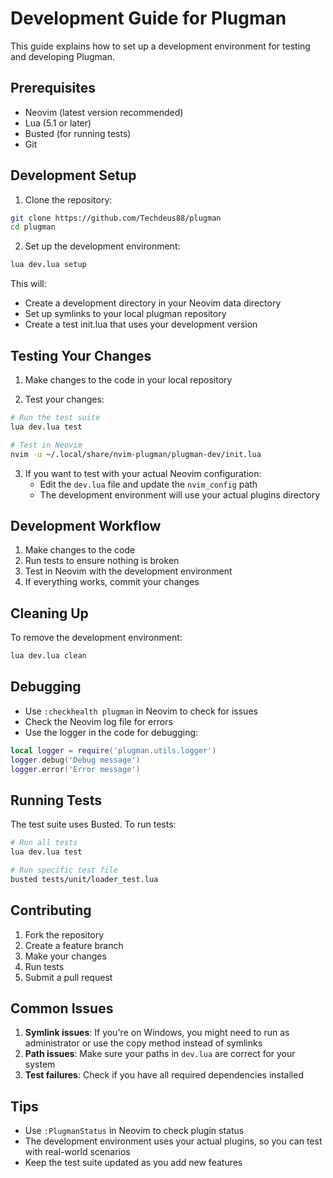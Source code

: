 # Development Guide for Plugman

This guide explains how to set up a development environment for testing and developing Plugman.

## Prerequisites

- Neovim (latest version recommended)
- Lua (5.1 or later)
- Busted (for running tests)
- Git

## Development Setup

1. Clone the repository:
```bash
git clone https://github.com/Techdeus88/plugman
cd plugman
```

2. Set up the development environment:
```bash
lua dev.lua setup
```

This will:
- Create a development directory in your Neovim data directory
- Set up symlinks to your local plugman repository
- Create a test init.lua that uses your development version

## Testing Your Changes

1. Make changes to the code in your local repository

2. Test your changes:
```bash
# Run the test suite
lua dev.lua test

# Test in Neovim
nvim -u ~/.local/share/nvim-plugman/plugman-dev/init.lua
```

3. If you want to test with your actual Neovim configuration:
   - Edit the `dev.lua` file and update the `nvim_config` path
   - The development environment will use your actual plugins directory

## Development Workflow

1. Make changes to the code
2. Run tests to ensure nothing is broken
3. Test in Neovim with the development environment
4. If everything works, commit your changes

## Cleaning Up

To remove the development environment:
```bash
lua dev.lua clean
```

## Debugging

- Use `:checkhealth plugman` in Neovim to check for issues
- Check the Neovim log file for errors
- Use the logger in the code for debugging:
```lua
local logger = require('plugman.utils.logger')
logger.debug('Debug message')
logger.error('Error message')
```

## Running Tests

The test suite uses Busted. To run tests:

```bash
# Run all tests
lua dev.lua test

# Run specific test file
busted tests/unit/loader_test.lua
```

## Contributing

1. Fork the repository
2. Create a feature branch
3. Make your changes
4. Run tests
5. Submit a pull request

## Common Issues

1. **Symlink issues**: If you're on Windows, you might need to run as administrator or use the copy method instead of symlinks
2. **Path issues**: Make sure your paths in `dev.lua` are correct for your system
3. **Test failures**: Check if you have all required dependencies installed

## Tips

- Use `:PlugmanStatus` in Neovim to check plugin status
- The development environment uses your actual plugins, so you can test with real-world scenarios
- Keep the test suite updated as you add new features 